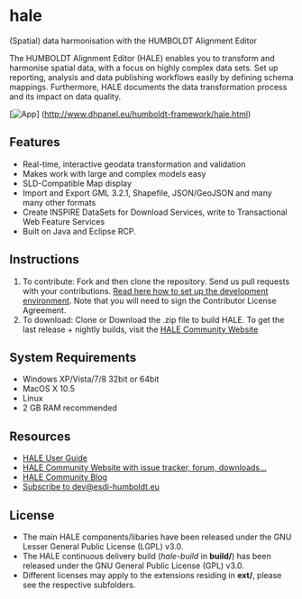 hale
====

(Spatial) data harmonisation with the HUMBOLDT Alignment Editor

The HUMBOLDT Alignment Editor (HALE) enables you to transform and harmonise spatial data, with a focus on highly complex data sets. Set up reporting, analysis and data publishing workflows easily by defining schema mappings. Furthermore, HALE documents the data transformation process and its impact on data quality.

[![App](http://www.dhpanel.eu/images/content/hale-screenshot.jpg "HALE's main perspective")] (http://www.dhpanel.eu/humboldt-framework/hale.html)

## Features
* Real-time, interactive geodata transformation and validation
* Makes work with large and complex models easy
* SLD-Compatible Map display
* Import and Export GML 3.2.1, Shapefile, JSON/GeoJSON and many many other formats
* Create INSPIRE DataSets for Download Services, write to Transactional Web Feature Services
* Built on Java and Eclipse RCP.

## Instructions

1. To contribute: Fork and then clone the repository. Send us pull requests with your contributions. [Read here how to set up the development environment](http://www.esdi-community.eu/projects/hale/wiki/Set_up_your_development_environment). Note that you will need to sign the Contributor License Agreement.
2. To download: Clone or Download the .zip file to build HALE. To get the last release + nightly builds, visit the [HALE Community Website](http://community.esdi-humboldt.eu/projects/hale/files)

## System Requirements

* Windows XP/Vista/7/8 32bit or 64bit
* MacOS X 10.5
* Linux 
* 2 GB RAM recommended

## Resources

* [HALE User Guide](http://hale.igd.fraunhofer.de/)
* [HALE Community Website with issue tracker, forum, downloads...](http://www.esdi-community.eu/projects/hale)
* [HALE Community Blog](http://blog.dhpanel.eu/)
* [Subscribe to dev@esdi-humboldt.eu](mailto:dev-subscribe@esdi-humboldt.eu)

## License

* The main HALE components/libaries have been released under the GNU Lesser General Public License (LGPL) v3.0.
* The HALE continuous delivery build (*hale-build* in **build/**) has been released under the GNU General Public License (GPL) v3.0.
* Different licenses may apply to the extensions residing in **ext/**, please see the respective subfolders.
